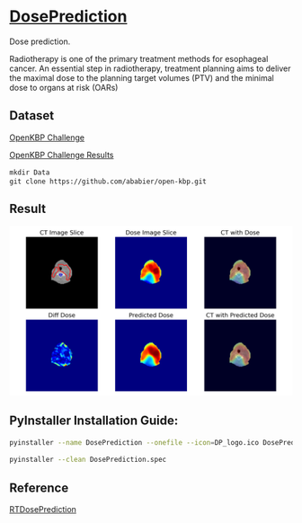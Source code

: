 # [DosePrediction](https://github.com/YMZ1998/DosePrediction)

Dose prediction.

Radiotherapy is one of the primary treatment methods for esophageal cancer. 
An essential step in radiotherapy, treatment planning aims to deliver the maximal dose to the planning target volumes (PTV) and the minimal dose to organs at risk (OARs)

## Dataset

[OpenKBP Challenge ](https://github.com/ababier/open-kbp)

[OpenKBP Challenge Results](https://competitions.codalab.org/competitions/23428#results)

```
mkdir Data
git clone https://github.com/ababier/open-kbp.git
```

## Result

![result](visualization.png)

## PyInstaller Installation Guide:

```bash
pyinstaller --name DosePrediction --onefile --icon=DP_logo.ico DosePrediction.py
```

```bash
pyinstaller --clean DosePrediction.spec
```


## Reference

[RTDosePrediction](https://github.com/yangsenwxy/RTDosePrediction)

